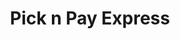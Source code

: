 ---
title: "Pick n Pay Express"
url: /port-elizabeth/pick-n-pay-express-ries-street/
shop: convenience
---